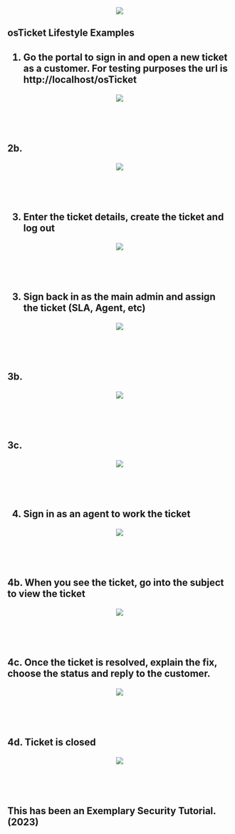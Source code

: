 <p align="center">
<img src="https://imgur.com/1sxfJqX.png alt="Traffic Examination"/>
</p>

<h2>osTicket Lifestyle Examples<h2/>

1. Go the portal to sign in and open a new ticket as a customer. For testing purposes the url is http://localhost/osTicket

<p align="center">
<img src="https://imgur.com/UzyE2Gw.png alt="Traffic Examination"/>
</p>
<br />
<br />

2b.

<p align="center">
<img src="https://imgur.com/nvHJcUi.png alt="Traffic Examination"/>
</p>
<br />
<br />


3. Enter the ticket details, create the ticket and log out

<p align="center">
<img src="https://imgur.com/WZ8xo1T.png alt="Traffic Examination"/>
</p>
<br />
<br />


3. Sign back in as the main admin and assign the ticket (SLA, Agent, etc)

<p align="center">
<img src="https://imgur.com/gVeVtxN.png alt="Traffic Examination"/>
</p>
<br />
<br />

3b. 

<p align="center">
<img src="https://imgur.com/ZPDb55L.png alt="Traffic Examination"/>
</p>
<br />
<br />

3c. 

<p align="center">
<img src="https://imgur.com/f3lRpFa.png alt="Traffic Examination"/>
</p>
<br />
<br />


4. Sign in as an agent to work the ticket

<p align="center">
<img src="https://imgur.com/Nd1zTAn.png alt="Traffic Examination"/>
</p>
<br />
<br />

4b. When you see the ticket, go into the subject to view the ticket 

<p align="center">
<img src="https://imgur.com/fAiTtAA.png alt="Traffic Examination"/>
</p>
<br />
<br />

4c. Once the ticket is resolved, explain the fix, choose the status and reply to the customer.

<p align="center">
<img src="https://imgur.com/6gwPhFx.png alt="Traffic Examination"/>
</p>
<br />
<br />


4d. Ticket is closed

<p align="center">
<img src="https://imgur.com/pWGnh3A.png alt="Traffic Examination"/>
</p>
<br />
<br />


This has been an Exemplary Security Tutorial. (2023)


